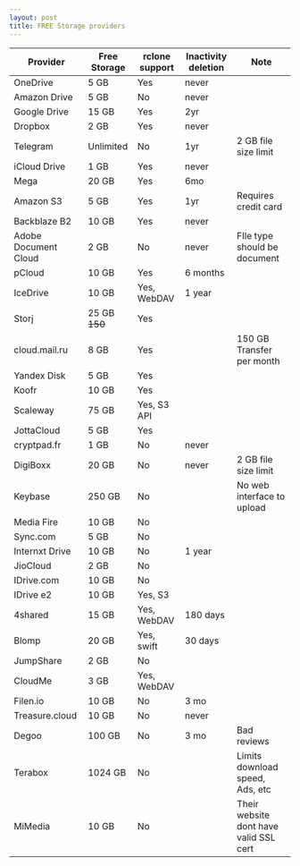 ```yaml
---
layout: post
title: FREE Storage providers
---
```


<div class="table-wrapper" markdown="block">

| Provider             | Free Storage | rclone support | Inactivity deletion | Note                                   |
| -------------------- | ------------ | -------------- | ------------------- | -------------------------------------- |
| OneDrive             | 5 GB         | Yes            | never               |                                        |
| Amazon Drive         | 5 GB         | No             | never               |                                        |
| Google Drive         | 15 GB        | Yes            | 2yr                 |                                        |
| Dropbox              | 2 GB         | Yes            | never               |                                        |
| Telegram             | Unlimited    | No             | 1yr                 | 2 GB file size limit                   |
| iCloud Drive         | 1 GB         | Yes            | never               |                                        |
| Mega                 | 20 GB        | Yes            | 6mo                 |                                        |
| Amazon S3            | 5 GB         | Yes            | 1yr                 | Requires credit card                   |
| Backblaze B2         | 10 GB        | Yes            | never               |                                        |
| Adobe Document Cloud | 2 GB         | No             | never               | FIle type should be document           |
| pCloud               | 10 GB        | Yes            | 6 months            |                                        |
| IceDrive             | 10 GB        | Yes, WebDAV    | 1 year              |                                        |
| Storj                | 25 GB ~~150~~| Yes            |                     |                                        |
| cloud.mail.ru        | 8 GB         | Yes            |                     | 150 GB Transfer per month              |
| Yandex Disk          | 5 GB         | Yes            |                     |                                        |
| Koofr                | 10 GB        | Yes            |                     |                                        |
| Scaleway             | 75 GB        | Yes, S3 API    |                     |                                        |
| JottaCloud           | 5 GB         | Yes            |                     |                                        |
| cryptpad.fr          | 1 GB         | No             | never               |                                        |
| DigiBoxx             | 20 GB        | No             | never               | 2 GB file size limit                   |
| Keybase              | 250 GB       | No             |                     | No web interface to upload             |
| Media Fire           | 10 GB        | No             |                     |                                        |
| Sync.com             | 5 GB         | No             |                     |                                        |
| Internxt Drive       | 10 GB        | No             | 1 year              |                                        |
| JioCloud             | 2 GB         | No             |                     |                                        |
| IDrive.com           | 10 GB        | No             |                     |                                        |
| IDrive e2            | 10 GB        | Yes, S3        |                     |                                        |
| 4shared              | 15 GB        | Yes, WebDAV    | 180 days            |                                        |
| Blomp                | 20 GB        | Yes, swift     | 30 days             |                                        |
| JumpShare            | 2 GB         | No             |                     |                                        |
| CloudMe              | 3 GB         | Yes, WebDAV    |                     |                                        |
| Filen.io             | 10 GB        | No             | 3 mo                |                                        |
| Treasure.cloud       | 10 GB        | No             | never               |                                        |
| Degoo                | 100 GB       | No             | 3 mo                | Bad reviews                            |
| Terabox              | 1024 GB      | No             |                     | Limits download speed, Ads, etc        |
| MiMedia              | 10 GB        | No             |                     | Their website dont have valid SSL cert |

</div>

<script src='{{ '/public/js/tablesort.js' | absolute_url }}'></script>